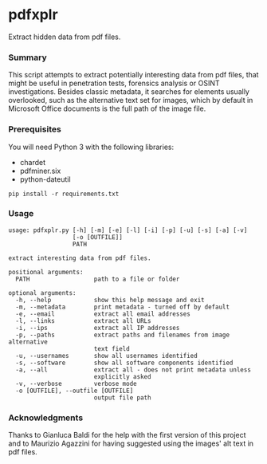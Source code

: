 # pdfxplr

Extract hidden data from pdf files.

### Summary

This script attempts to extract potentially interesting data from pdf files, that might be useful in penetration tests, forensics analysis or OSINT investigations.
Besides classic metadata, it searches for elements usually overlooked, such as the alternative text set for images, which by default in Microsoft Office documents is the full path of the image file.

### Prerequisites

You will need Python 3 with the following libraries:
* chardet
* pdfminer.six
* python-dateutil

```
pip install -r requirements.txt
```

### Usage

```
usage: pdfxplr.py [-h] [-m] [-e] [-l] [-i] [-p] [-u] [-s] [-a] [-v]
                  [-o [OUTFILE]]
                  PATH

extract interesting data from pdf files.

positional arguments:
  PATH                  path to a file or folder

optional arguments:
  -h, --help            show this help message and exit
  -m, --metadata        print metadata - turned off by default
  -e, --email           extract all email addresses
  -l, --links           extract all URLs
  -i, --ips             extract all IP addresses
  -p, --paths           extract paths and filenames from image alternative
                        text field
  -u, --usernames       show all usernames identified
  -s, --software        show all software components identified
  -a, --all             extract all - does not print metadata unless
                        explicitly asked
  -v, --verbose         verbose mode
  -o [OUTFILE], --outfile [OUTFILE]
                        output file path
```

### Acknowledgments

Thanks to Gianluca Baldi for the help with the first version of this project and to Maurizio Agazzini for having suggested using the images' alt text in pdf files.


